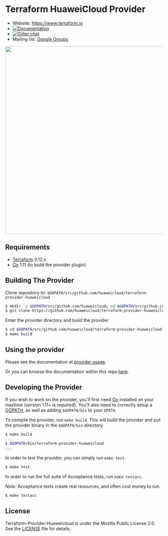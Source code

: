 Terraform HuaweiCloud Provider
==============================

<!-- markdownlint-disable-next-line MD034 -->
* Website: https://www.terraform.io
* [![Documentation](https://img.shields.io/badge/documentation-blue)](https://registry.terraform.io/providers/huaweicloud/huaweicloud/latest/docs)
* [![Gitter chat](https://badges.gitter.im/hashicorp-terraform/Lobby.png)](https://gitter.im/hashicorp-terraform/Lobby)
* Mailing list: [Google Groups](http://groups.google.com/group/terraform-tool)

<!-- markdownlint-disable-next-line MD033 -->
<img src="https://cdn.rawgit.com/hashicorp/terraform-website/master/content/source/assets/images/logo-hashicorp.svg" width="600px">

Requirements
------------

* [Terraform](https://www.terraform.io/downloads.html) 0.12.x
* [Go](https://golang.org/doc/install) 1.11 (to build the provider plugin)

Building The Provider
---------------------

Clone repository to: `$GOPATH/src/github.com/huaweicloud/terraform-provider-huaweicloud`

```sh
$ mkdir -p $GOPATH/src/github.com/huaweicloud; cd $GOPATH/src/github.com/huaweicloud
$ git clone https://github.com/huaweicloud/terraform-provider-huaweicloud
```

Enter the provider directory and build the provider

```sh
$ cd $GOPATH/src/github.com/huaweicloud/terraform-provider-huaweicloud
$ make build
```

Using the provider
------------------

Please see the documentation at [provider usage](docs/index.md).

Or you can browse the documentation within this repo [here](https://github.com/huaweicloud/terraform-provider-huaweicloud/tree/master/docs).

Developing the Provider
-----------------------

If you wish to work on the provider, you'll first need [Go](http://www.golang.org) installed
on your machine (version 1.11+ is *required*).
You'll also need to correctly setup a [GOPATH](http://golang.org/doc/code.html#GOPATH),
as well as adding `$GOPATH/bin` to your `$PATH`.

To compile the provider, run `make build`.
This will build the provider and put the provider binary in the `$GOPATH/bin` directory.

```sh
$ make build
...
$ $GOPATH/bin/terraform-provider-huaweicloud
...
```

In order to test the provider, you can simply run `make test`.

```sh
$ make test
```

In order to run the full suite of Acceptance tests, run `make testacc`.

*Note:* Acceptance tests create real resources, and often cost money to run.

```sh
$ make testacc
```

License
-------

Terraform-Provider-Huaweicloud is under the Mozilla Public License 2.0. See the [LICENSE](LICENSE) file for details.
